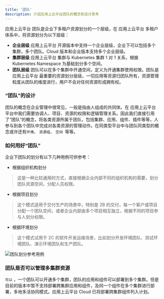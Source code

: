 ```yaml
---
title: '团队'
description: 介绍应用上云平台团队的概念和设计思考
---
```


应用上云平台 团队是企业下多租户资源划分的一个层级，在 应用上云平台 多租户体系中，将资源划分为以下层级：

- **企业层级** 应用上云平台 开源版本中支持一个企业层级，企业下可以包括多个集群，多个团队。Cloud 版本和企业版本支持多个企业层级。
- **集群层级** 应用上云平台 集群与 Kubernetes 集群 1 对 1 关系，根据 Kubernetes Namespace 为基础划分多个空间。
- **团队层级** 团队可以在多个集群中开通空间，定义为开通集群使用权限。团队是 应用上云平台 最重要的资源划分层级，一切应用等资源归团队所有，资源管理粒度从团队的维度进行，用户不会对任何资源形成拥有权。

### “团队”的设计

团队的概念在企业管理中很常见，一般是指由人组成的共同体。在 应用上云平台 平台中我们需要协调人、项目、资源的权限和逻辑管理关系。因此我们直接引用了“团队”的概念，将各类资源所属于团队，包括集群、应用、组件、插件等等，人参与到各个团队中完成对各类资源的管理动作。在同类型平台中与团队同类型的概念或许还有`环境`、 `资源组`、 `空间 `等等。

### 如何用好“团队”

企业下团队的划分有以下几种用例可供参考：

- 根据组织机构划分

> 这是一种比较通用的方式，直接根据企业内部不同的组织机构的需要，划分团队资源空间，分配人员权限。

- 根据项目划分

> 这个模式适用于交付生产的场景中，特别是 2B 的交付，每一个客户或项目分配一个团队空间，或者企业内部由多个项目相互独立，根据不同的项目参与人划分权限。

- 根据环境划分

> 这个模式试用于 2C 的软件开发运维场景，比如划分开发环境团队、测试环境团队、演示环境团队和生产团队。

<img src="https://grstatic.oss-cn-shanghai.aliyuncs.com/docs/5.2/team.png" title="团队划分参考用例" />

### 团队是否可以管理多集群资源

`可以` ，一个团队可以开通多个集群，团队的应用和组件可以部署到多个集群。但是目前的版本中暂不支持部署跨集群应用和组件，及同一个组件在多个集群进行部署，多地多活协同模式。应用上云平台 Cloud 已将部署跨集群组件列入计划。
